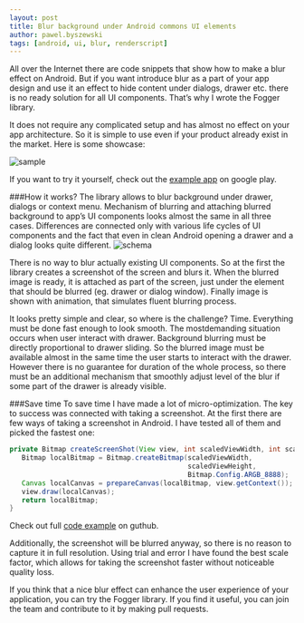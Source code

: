 ```yaml
---
layout: post
title: Blur background under Android commons UI elements
author: pawel.byszewski
tags: [android, ui, blur, renderscript]
---
```

All over the Internet there are code snippets that show how to make a blur effect on Android. But if you want
introduce blur as a part of your app design and use it an effect to hide content under dialogs, drawer etc. there is
no ready solution for all UI components. That’s why I wrote the Fogger library. 

It does not require any complicated setup and has almost no effect on your app architecture. So it is simple to use
even if your product already exist in the market. Here is some showcase:

![sample](/img/articles/2015-07-30/sample.gif)

If you want to try it yourself, check out the 
[example app](https://play.google.com/store/apps/details?id=pl.allegro.foggerexample) on google play.


###How it works?
The library allows to blur background under drawer, dialogs or context menu. Mechanism of blurring and attaching
blurred background to app’s UI components looks almost the same in all three cases. Differences are connected only
with various life cycles of UI components and the fact that even in clean Android opening a drawer and a dialog looks
quite different. 
![schema](/img/articles/2015-07-30/schema.png)

There is no way to blur actually existing UI components. So at the first the library creates  a screenshot of the
screen and blurs it. When the blurred image is ready, it is attached as part of the screen, just under the element
that should be blurred (eg. drawer or dialog window). Finally image is shown with animation, that simulates fluent
blurring process.

It looks pretty simple and clear, so where is the challenge? Time. Everything must be done fast enough to look smooth.
The mostdemanding situation occurs when user interact with drawer. Background blurring must be directly proportional
to drawer sliding. So the blurred image must be available almost in the same time the user starts to interact with the
drawer. However there is no guarantee for duration of the whole process, so there must be an additional mechanism that
smoothly adjust level of the blur if some part of the drawer is already visible.

###Save time
To save time I have made a lot of micro-optimization. The key to success was connected with taking a screenshot. At
the first there are few ways of taking a screenshot in Android. I have tested all of them and picked the fastest one:

```java
private Bitmap createScreenShot(View view, int scaledViewWidth, int scaledViewHeight) {
   Bitmap localBitmap = Bitmap.createBitmap(scaledViewWidth, 
                                            scaledViewHeight, 
                                            Bitmap.Config.ARGB_8888);
   Canvas localCanvas = prepareCanvas(localBitmap, view.getContext());
   view.draw(localCanvas);
   return localBitmap;
}
```

Check out full [code example](https://github.com/allegro/fogger/tree/master/example) on guthub.

Additionally, the screenshot will be blurred anyway, so there is no reason to capture it in full resolution. Using
trial and error I have found the best scale factor, which allows for taking the screenshot faster without noticeable
quality loss.

If you think that a nice blur effect can enhance the user experience of your application, you can try the Fogger
library. If you find it useful, you can join the team and contribute to it by making pull requests.  


